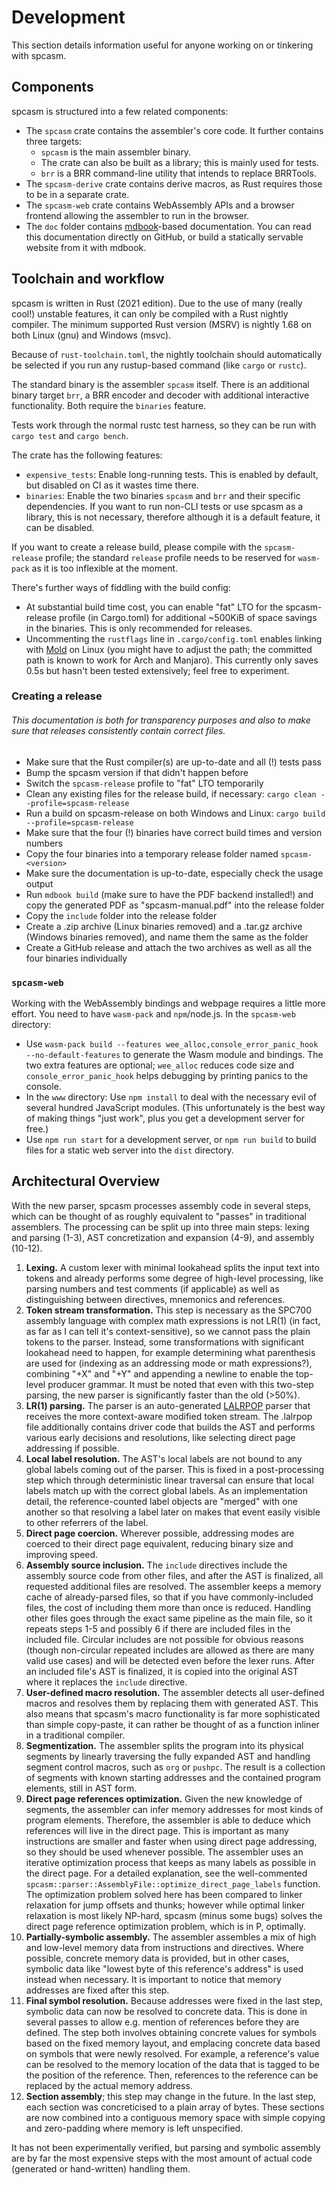 # Development

This section details information useful for anyone working on or tinkering with spcasm.

## Components

spcasm is structured into a few related components:

- The `spcasm` crate contains the assembler's core code. It further contains three targets:
  - `spcasm` is the main assembler binary.
  - The crate can also be built as a library; this is mainly used for tests.
  - `brr` is a BRR command-line utility that intends to replace BRRTools.
- The `spcasm-derive` crate contains derive macros, as Rust requires those to be in a separate crate.
- The `spcasm-web` crate contains WebAssembly APIs and a browser frontend allowing the assembler to run in the browser.
- The `doc` folder contains [mdbook](https://rust-lang.github.io/mdBook/)-based documentation. You can read this documentation directly on GitHub, or build a statically servable website from it with mdbook.

## Toolchain and workflow

spcasm is written in Rust (2021 edition). Due to the use of many (really cool!) unstable features, it can only be compiled with a Rust nightly compiler. The minimum supported Rust version (MSRV) is nightly 1.68 on both Linux (gnu) and Windows (msvc).

Because of `rust-toolchain.toml`, the nightly toolchain should automatically be selected if you run any rustup-based command (like `cargo` or `rustc`).

The standard binary is the assembler `spcasm` itself. There is an additional binary target `brr`, a BRR encoder and decoder with additional interactive functionality. Both require the `binaries` feature.

Tests work through the normal rustc test harness, so they can be run with `cargo test` and `cargo bench`.

The crate has the following features:

- `expensive_tests`: Enable long-running tests. This is enabled by default, but disabled on CI as it wastes time there.
- `binaries`: Enable the two binaries `spcasm` and `brr` and their specific dependencies. If you want to run non-CLI tests or use spcasm as a library, this is not necessary, therefore although it is a default feature, it can be disabled.

If you want to create a release build, please compile with the `spcasm-release` profile; the standard `release` profile needs to be reserved for `wasm-pack` as it is too inflexible at the moment.

There's further ways of fiddling with the build config:

- At substantial build time cost, you can enable "fat" LTO for the spcasm-release profile (in Cargo.toml) for additional ~500KiB of space savings in the binaries. This is only recommended for releases.
- Uncommenting the `rustflags` line in `.cargo/config.toml` enables linking with [Mold](https://github.com/rui314/mold) on Linux (you might have to adjust the path; the committed path is known to work for Arch and Manjaro). This currently only saves 0.5s but hasn't been tested extensively; feel free to experiment.

### Creating a release

###### This documentation is both for transparency purposes and also to make sure that releases consistently contain correct files.

- Make sure that the Rust compiler(s) are up-to-date and all (!) tests pass
- Bump the spcasm version if that didn't happen before
- Switch the `spcasm-release` profile to "fat" LTO temporarily
- Clean any existing files for the release build, if necessary: `cargo clean --profile=spcasm-release`
- Run a build on spcasm-release on both Windows and Linux: `cargo build --profile=spcasm-release`
- Make sure that the four (!) binaries have correct build times and version numbers
- Copy the four binaries into a temporary release folder named `spcasm-<version>`
- Make sure the documentation is up-to-date, especially check the usage output
- Run `mdbook build` (make sure to have the PDF backend installed!) and copy the generated PDF as "spcasm-manual.pdf" into the release folder
- Copy the `include` folder into the release folder
- Create a .zip archive (Linux binaries removed) and a .tar.gz archive (Windows binaries removed), and name them the same as the folder
- Create a GitHub release and attach the two archives as well as all the four binaries individually

### `spcasm-web`

Working with the WebAssembly bindings and webpage requires a little more effort. You need to have `wasm-pack` and `npm`/node.js. In the `spcasm-web` directory:

- Use `wasm-pack build --features wee_alloc,console_error_panic_hook --no-default-features` to generate the Wasm module and bindings. The two extra features are optional; `wee_alloc` reduces code size and `console_error_panic_hook` helps debugging by printing panics to the console.
- In the `www` directory: Use `npm install` to deal with the necessary evil of several hundred JavaScript modules. (This unfortunately is the best way of making things "just work", plus you get a development server for free.)
- Use `npm run start` for a development server, or `npm run build` to build files for a static web server into the `dist` directory.

## Architectural Overview

With the new parser, spcasm processes assembly code in several steps, which can be thought of as roughly equivalent to "passes" in traditional assemblers. The processing can be split up into three main steps: lexing and parsing (1-3), AST concretization and expansion (4-9), and assembly (10-12).

1. **Lexing.** A custom lexer with minimal lookahead splits the input text into tokens and already performs some degree of high-level processing, like parsing numbers and test comments (if applicable) as well as distinguishing between directives, mnemonics and references.
2. **Token stream transformation.** This step is necessary as the SPC700 assembly language with complex math expressions is not LR(1) (in fact, as far as I can tell it's context-sensitive), so we cannot pass the plain tokens to the parser. Instead, some transformations with significant lookahead need to happen, for example determining what parenthesis are used for (indexing as an addressing mode or math expressions?), combining "+X" and "+Y" and appending a newline to enable the top-level producer grammar. It must be noted that even with this two-step parsing, the new parser is significantly faster than the old (>50%).
3. **LR(1) parsing.** The parser is an auto-generated [LALRPOP](https://github.com/lalrpop/lalrpop) parser that receives the more context-aware modified token stream. The .lalrpop file additionally contains driver code that builds the AST and performs various early decisions and resolutions, like selecting direct page addressing if possible.
4. **Local label resolution.** The AST's local labels are not bound to any global labels coming out of the parser. This is fixed in a post-processing step which through deterministic linear traversal can ensure that local labels match up with the correct global labels. As an implementation detail, the reference-counted label objects are "merged" with one another so that resolving a label later on makes that event easily visible to other referrers of the label.
5. **Direct page coercion.** Wherever possible, addressing modes are coerced to their direct page equivalent, reducing binary size and improving speed.
6. **Assembly source inclusion.** The `include` directives include the assembly source code from other files, and after the AST is finalized, all requested additional files are resolved. The assembler keeps a memory cache of already-parsed files, so that if you have commonly-included files, the cost of including them more than once is reduced. Handling other files goes through the exact same pipeline as the main file, so it repeats steps 1-5 and possibly 6 if there are included files in the included file. Circular includes are not possible for obvious reasons (though non-circular repeated includes are allowed as there are many valid use cases) and will be detected even before the lexer runs. After an included file's AST is finalized, it is copied into the original AST where it replaces the `include` directive.
7. **User-defined macro resolution.** The assembler detects all user-defined macros and resolves them by replacing them with generated AST. This also means that spcasm's macro functionality is far more sophisticated than simple copy-paste, it can rather be thought of as a function inliner in a traditional compiler.
8. **Segmentization.** The assembler splits the program into its physical segments by linearly traversing the fully expanded AST and handling segment control macros, such as `org` or `pushpc`. The result is a collection of segments with known starting addresses and the contained program elements, still in AST form.
9. **Direct page references optimization.** Given the new knowledge of segments, the assembler can infer memory addresses for most kinds of program elements. Therefore, the assembler is able to deduce which references will live in the direct page. This is important as many instructions are smaller and faster when using direct page addressing, so they should be used whenever possible. The assembler uses an iterative optimization process that keeps as many labels as possible in the direct page. For a detailed explanation, see the well-commented `spcasm::parser::AssemblyFile::optimize_direct_page_labels` function. The optimization problem solved here has been compared to linker relaxation for jump offsets and thunks; however while optimal linker relaxation is most likely NP-hard, spcasm (minus some bugs) solves the direct page reference optimization problem, which is in P, optimally.
10. **Partially-symbolic assembly.** The assembler assembles a mix of high and low-level memory data from instructions and directives. Where possible, concrete memory data is provided, but in other cases, symbolic data like "lowest byte of this reference's address" is used instead when necessary. It is important to notice that memory addresses are fixed after this step.
11. **Final symbol resolution.** Because addresses were fixed in the last step, symbolic data can now be resolved to concrete data. This is done in several passes to allow e.g. mention of references before they are defined. The step both involves obtaining concrete values for symbols based on the fixed memory layout, and emplacing concrete data based on symbols that were newly resolved. For example, a reference's value can be resolved to the memory location of the data that is tagged to be the position of the reference. Then, references to the reference can be replaced by the actual memory address.
12. **Section assembly**; this step may change in the future. In the last step, each section was concreticised to a plain array of bytes. These sections are now combined into a contiguous memory space with simple copying and zero-padding where memory is left unspecified.

It has not been experimentally verified, but parsing and symbolic assembly are by far the most expensive steps with the most amount of actual code (generated or hand-written) handling them.
